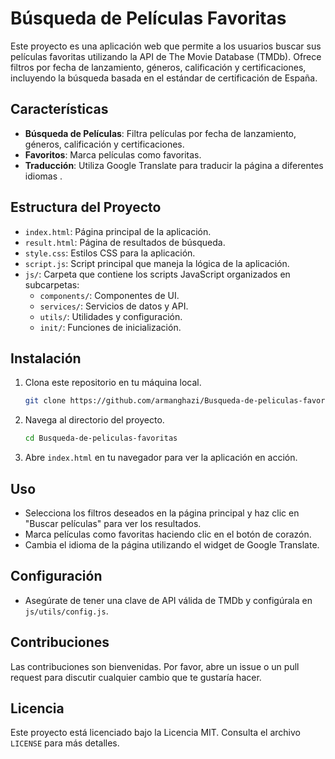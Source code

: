 # Búsqueda de Películas Favoritas

Este proyecto es una aplicación web que permite a los usuarios buscar sus películas favoritas utilizando la API de The Movie Database (TMDb). Ofrece filtros por fecha de lanzamiento, géneros, calificación y certificaciones, incluyendo la búsqueda basada en el estándar de certificación de España.

## Características

- **Búsqueda de Películas**: Filtra películas por fecha de lanzamiento, géneros, calificación y certificaciones.
- **Favoritos**: Marca películas como favoritas.
- **Traducción**: Utiliza Google Translate para traducir la página a diferentes idiomas .

## Estructura del Proyecto

- `index.html`: Página principal de la aplicación.
- `result.html`: Página de resultados de búsqueda.
- `style.css`: Estilos CSS para la aplicación.
- `script.js`: Script principal que maneja la lógica de la aplicación.
- `js/`: Carpeta que contiene los scripts JavaScript organizados en subcarpetas:
  - `components/`: Componentes de UI.
  - `services/`: Servicios de datos y API.
  - `utils/`: Utilidades y configuración.
  - `init/`: Funciones de inicialización.

## Instalación

1. Clona este repositorio en tu máquina local.
   ```bash
   git clone https://github.com/armanghazi/Busqueda-de-peliculas-favoritas.git
   ```
2. Navega al directorio del proyecto.
   ```bash
   cd Busqueda-de-peliculas-favoritas
   ```
3. Abre `index.html` en tu navegador para ver la aplicación en acción.

## Uso

- Selecciona los filtros deseados en la página principal y haz clic en "Buscar películas" para ver los resultados.
- Marca películas como favoritas haciendo clic en el botón de corazón.
- Cambia el idioma de la página utilizando el widget de Google Translate.

## Configuración

- Asegúrate de tener una clave de API válida de TMDb y configúrala en `js/utils/config.js`.

## Contribuciones

Las contribuciones son bienvenidas. Por favor, abre un issue o un pull request para discutir cualquier cambio que te gustaría hacer.

## Licencia

Este proyecto está licenciado bajo la Licencia MIT. Consulta el archivo `LICENSE` para más detalles.
